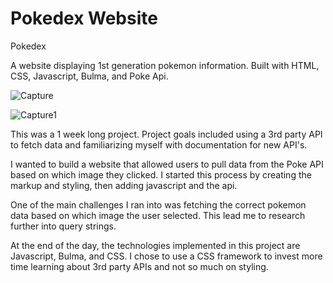# Pokedex Website

Pokedex

A website displaying 1st generation pokemon information. Built with HTML, CSS, Javascript, Bulma, and Poke Api.

![Capture](https://user-images.githubusercontent.com/86453531/171065851-a1ac39bc-2c14-41c0-adbc-0f86c7620167.PNG)


![Capture1](https://user-images.githubusercontent.com/86453531/171065891-f1075b51-1d18-42d5-a88d-769868a66a36.PNG)

This was a 1 week long project. Project goals included using a 3rd party API to fetch data and familiarizing myself with documentation for new API's. 

I wanted to build a website that allowed users to pull data from the Poke API based on which image they clicked. I started this process by creating the markup
and styling, then adding javascript and the api. 

One of the main challenges I ran into was fetching the correct pokemon data based on which image the user selected. This lead me to research further into query strings.

At the end of the day, the technologies implemented in this project are Javascript, Bulma, and CSS. I chose to use a CSS framework to invest more time learning about 
3rd party APIs and not so much on styling.
